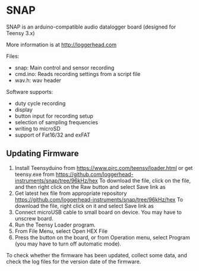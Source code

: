 # SNAP
SNAP is an arduino-compatible audio datalogger board (designed for Teensy 3.x)

More information is at http://loggerhead.com

Files:
- snap: Main control and sensor recording
- cmd.ino: Reads recording settings from a script file
- wav.h: wav header

Software supports:
- duty cycle recording
- display
- button input for recording setup
- selection of sampling frequencies
- writing to microSD
- support of Fat16/32 and exFAT

## Updating Firmware

1.	Install Teensyduino from https://www.pjrc.com/teensy/loader.html or get teensy.exe from 
	https://github.com/loggerhead-instruments/snap/tree/96kHz/hex
	To download the file, click on the file, and then right click on the Raw button and select Save link as
2.	Get latest hex file from appropriate repository
	https://github.com/loggerhead-instruments/snap/tree/96kHz/hex
	To download the file, right click on it and select Save link as
3.	Connect microUSB cable to small board on device. You may have to unscrew board.
4.	Run the Teensy Loader program.
5.	From File Menu, select Open HEX File
6.	Press the button on the board, or from Operation menu, select Program (you may have to turn off automatic mode).

To check whether the firmware has been updated, collect some data, and check the log files for the version date of the firmware.
